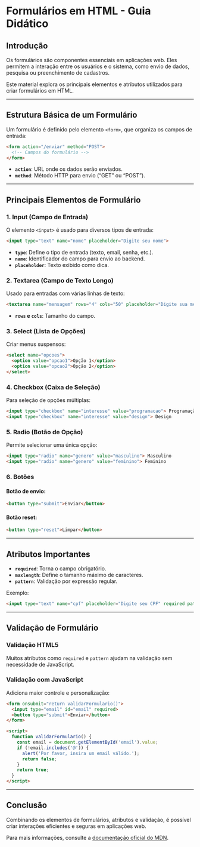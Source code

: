 # Formulários em HTML - Guia Didático

## Introdução
Os formulários são componentes essenciais em aplicações web. Eles permitem a interação entre os usuários e o sistema, como envio de dados, pesquisa ou preenchimento de cadastros. 

Este material explora os principais elementos e atributos utilizados para criar formulários em HTML.

---

## Estrutura Básica de um Formulário

Um formulário é definido pelo elemento `<form>`, que organiza os campos de entrada:

```html
<form action="/enviar" method="POST">
  <!-- Campos do formulário -->
</form>
```

- **`action`**: URL onde os dados serão enviados.
- **`method`**: Método HTTP para envio (“GET” ou “POST”).

---

## Principais Elementos de Formulário

### 1. Input (Campo de Entrada)
O elemento `<input>` é usado para diversos tipos de entrada:

```html
<input type="text" name="nome" placeholder="Digite seu nome">
```

- **`type`**: Define o tipo de entrada (texto, email, senha, etc.).
- **`name`**: Identificador do campo para envio ao backend.
- **`placeholder`**: Texto exibido como dica.

### 2. Textarea (Campo de Texto Longo)
Usado para entradas com várias linhas de texto:

```html
<textarea name="mensagem" rows="4" cols="50" placeholder="Digite sua mensagem"></textarea>
```

- **`rows` e `cols`**: Tamanho do campo.

### 3. Select (Lista de Opções)
Criar menus suspensos:

```html
<select name="opcoes">
  <option value="opcao1">Opção 1</option>
  <option value="opcao2">Opção 2</option>
</select>
```

### 4. Checkbox (Caixa de Seleção)
Para seleção de opções múltiplas:

```html
<input type="checkbox" name="interesse" value="programacao"> Programação
<input type="checkbox" name="interesse" value="design"> Design
```

### 5. Radio (Botão de Opção)
Permite selecionar uma única opção:

```html
<input type="radio" name="genero" value="masculino"> Masculino
<input type="radio" name="genero" value="feminino"> Feminino
```

### 6. Botões

#### Botão de envio:
```html
<button type="submit">Enviar</button>
```

#### Botão reset:
```html
<button type="reset">Limpar</button>
```

---

## Atributos Importantes

- **`required`**: Torna o campo obrigatório.
- **`maxlength`**: Define o tamanho máximo de caracteres.
- **`pattern`**: Validação por expressão regular.

Exemplo:
```html
<input type="text" name="cpf" placeholder="Digite seu CPF" required pattern="\d{3}\.\d{3}\.\d{3}-\d{2}">
```

---

## Validação de Formulário

### Validação HTML5
Muitos atributos como `required` e `pattern` ajudam na validação sem necessidade de JavaScript.

### Validação com JavaScript
Adiciona maior controle e personalização:

```html
<form onsubmit="return validarFormulario()">
  <input type="email" id="email" required>
  <button type="submit">Enviar</button>
</form>

<script>
  function validarFormulario() {
    const email = document.getElementById('email').value;
    if (!email.includes('@')) {
      alert('Por favor, insira um email válido.');
      return false;
    }
    return true;
  }
</script>
```

---

## Conclusão

Combinando os elementos de formulários, atributos e validação, é possível criar interações eficientes e seguras em aplicações web.

Para mais informações, consulte a [documentação oficial do MDN](https://developer.mozilla.org/pt-BR/docs/Web/HTML/Element/form).
